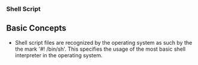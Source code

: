 ### Shell Script

## Basic Concepts
- Shell script files are recognized by the operating system as such by the the mark '#! /bin/sh'. This specifies the usage of the most basic 
shell interpreter in the operating system.
